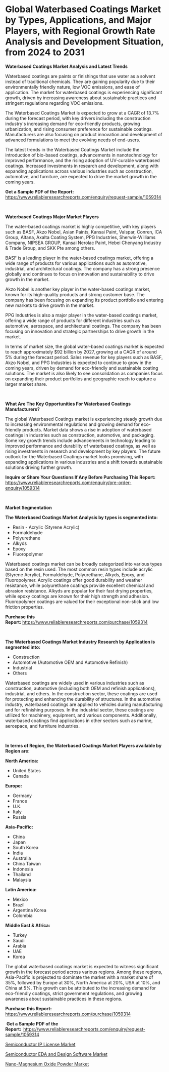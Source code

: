 <p><h1>Global Waterbased Coatings Market by Types, Applications, and Major Players, with Regional Growth Rate Analysis and Development Situation, from 2024 to 2031</h1></p><p><strong>Waterbased Coatings Market Analysis and Latest Trends</strong></p>
<p><p>Waterbased coatings are paints or finishings that use water as a solvent instead of traditional chemicals. They are gaining popularity due to their environmentally friendly nature, low VOC emissions, and ease of application. The market for waterbased coatings is experiencing significant growth, driven by increasing awareness about sustainable practices and stringent regulations regarding VOC emissions. </p><p>The Waterbased Coatings Market is expected to grow at a CAGR of 13.7% during the forecast period, with key drivers including the construction industry's increasing demand for eco-friendly products, growing urbanization, and rising consumer preference for sustainable coatings. Manufacturers are also focusing on product innovation and development of advanced formulations to meet the evolving needs of end-users.</p><p>The latest trends in the Waterbased Coatings Market include the introduction of bio-based coatings, advancements in nanotechnology for improved performance, and the rising adoption of UV-curable waterbased coatings. Increased investments in research and development, along with expanding applications across various industries such as construction, automotive, and furniture, are expected to drive the market growth in the coming years.</p></p>
<p><strong>Get a Sample PDF of the Report:&nbsp;</strong> <a href="https://www.reliableresearchreports.com/enquiry/request-sample/1059314">https://www.reliableresearchreports.com/enquiry/request-sample/1059314</a></p>
<p>&nbsp;</p>
<p><strong>Waterbased Coatings Major Market Players</strong></p>
<p><p>The water-based coatings market is highly competitive, with key players such as BASF, Akzo Nobel, Asian Paints, Kansai Paint, Valspar, Conren, ICA Group, Altana, Axalta Coating System, PPG Industries, Sherwin-Williams Company, NIPSEA GROUP, Kansai Nerolac Paint, Hebei Chenyang Industry & Trade Group, and SKK Pte among others.</p><p>BASF is a leading player in the water-based coatings market, offering a wide range of products for various applications such as automotive, industrial, and architectural coatings. The company has a strong presence globally and continues to focus on innovation and sustainability to drive growth in the market.</p><p>Akzo Nobel is another key player in the water-based coatings market, known for its high-quality products and strong customer base. The company has been focusing on expanding its product portfolio and entering new markets to drive growth in the market.</p><p>PPG Industries is also a major player in the water-based coatings market, offering a wide range of products for different industries such as automotive, aerospace, and architectural coatings. The company has been focusing on innovation and strategic partnerships to drive growth in the market.</p><p>In terms of market size, the global water-based coatings market is expected to reach approximately $92 billion by 2027, growing at a CAGR of around 5% during the forecast period. Sales revenue for key players such as BASF, Akzo Nobel, and PPG Industries is expected to continue to grow in the coming years, driven by demand for eco-friendly and sustainable coating solutions. The market is also likely to see consolidation as companies focus on expanding their product portfolios and geographic reach to capture a larger market share.</p></p>
<p>&nbsp;</p>
<p><strong>What Are The Key Opportunities For Waterbased Coatings Manufacturers?</strong></p>
<p><p>The global Waterbased Coatings market is experiencing steady growth due to increasing environmental regulations and growing demand for eco-friendly products. Market data shows a rise in adoption of waterbased coatings in industries such as construction, automotive, and packaging. Some key growth trends include advancements in technology leading to improved performance and durability of waterbased coatings, as well as rising investments in research and development by key players. The future outlook for the Waterbased Coatings market looks promising, with expanding applications in various industries and a shift towards sustainable solutions driving further growth.</p></p>
<p><strong>Inquire or Share Your Questions If Any Before Purchasing This Report:</strong> <a href="https://www.reliableresearchreports.com/enquiry/pre-order-enquiry/1059314">https://www.reliableresearchreports.com/enquiry/pre-order-enquiry/1059314</a></p>
<p>&nbsp;</p>
<p><strong>Market Segmentation</strong></p>
<p><strong>The Waterbased Coatings Market Analysis by types is segmented into:</strong></p>
<p><ul><li>Resin - Acrylic (Styrene Acrylic)</li><li>Formaldehyde</li><li>Polyurethane</li><li>Alkyds</li><li>Epoxy</li><li>Fluoropolymer</li></ul></p>
<p><p>Waterbased coatings market can be broadly categorized into various types based on the resin used. The most common resin types include acrylic (Styrene Acrylic), Formaldehyde, Polyurethane, Alkyds, Epoxy, and Fluoropolymer. Acrylic coatings offer good durability and weather resistance, while polyurethane coatings provide excellent chemical and abrasion resistance. Alkyds are popular for their fast drying properties, while epoxy coatings are known for their high strength and adhesion. Fluoropolymer coatings are valued for their exceptional non-stick and low friction properties.</p></p>
<p><strong>Purchase this Report:&nbsp;</strong><a href="https://www.reliableresearchreports.com/purchase/1059314">https://www.reliableresearchreports.com/purchase/1059314</a></p>
<p>&nbsp;</p>
<p><strong>The Waterbased Coatings Market Industry Research by Application is segmented into:</strong></p>
<p><ul><li>Construction</li><li>Automotive (Automotive OEM and Automotive Refinish)</li><li>Industrial</li><li>Others</li></ul></p>
<p><p>Waterbased coatings are widely used in various industries such as construction, automotive (including both OEM and refinish applications), industrial, and others. In the construction sector, these coatings are used for protecting and enhancing the durability of structures. In the automotive industry, waterbased coatings are applied to vehicles during manufacturing and for refinishing purposes. In the industrial sector, these coatings are utilized for machinery, equipment, and various components. Additionally, waterbased coatings find applications in other sectors such as marine, aerospace, and furniture industries.</p></p>
<p>&nbsp;</p>
<p><strong>In terms of Region, the Waterbased Coatings Market Players available by Region are:</strong></p>
<p>
    <p> <strong> North America: </strong>
        <ul>
            <li>United States</li>
            <li>Canada</li>
        </ul>
        </p> 
    <p> <strong> Europe: </strong>
        <ul>
            <li>Germany</li>
            <li>France</li>
            <li>U.K.</li>
            <li>Italy</li>
            <li>Russia</li>
        </ul>
        </p> 
    <p> <strong> Asia-Pacific: </strong>
        <ul>
            <li>China</li>
            <li>Japan</li>
            <li>South Korea</li>
            <li>India</li>
            <li>Australia</li>
            <li>China Taiwan</li>
            <li>Indonesia</li>
            <li>Thailand</li>
            <li>Malaysia</li>
        </ul>
        </p> 
    <p> <strong> Latin America: </strong>
        <ul>
            <li>Mexico</li>
            <li>Brazil</li>
            <li>Argentina Korea</li>
            <li>Colombia</li>
        </ul>
        </p> 
    <p> <strong> Middle East & Africa: </strong>
        <ul>
            <li>Turkey</li>
            <li>Saudi</li>
            <li>Arabia</li>
            <li>UAE</li>
            <li>Korea</li>
        </ul>
    </p>
    </p>
<p><p>The global waterbased coatings market is expected to witness significant growth in the forecast period across various regions. Among these regions, Asia-Pacific is projected to dominate the market with a market share of 35%, followed by Europe at 30%, North America at 20%, USA at 10%, and China at 5%. This growth can be attributed to the increasing demand for eco-friendly coatings, strict government regulations, and growing awareness about sustainable practices in these regions.</p></p>
<p><strong>Purchase this Report: </strong><a href="https://www.reliableresearchreports.com/purchase/1059314">https://www.reliableresearchreports.com/purchase/1059314</a></p>
<p>&nbsp;<strong>Get a Sample PDF of the Report:&nbsp;&nbsp;</strong><a href="https://www.reliableresearchreports.com/enquiry/request-sample/1059314">https://www.reliableresearchreports.com/enquiry/request-sample/1059314</a></p>
<p><strong></strong></p>
<p><p><a href="https://view.publitas.com/reportprime-1/semiconductor-ip-license-market-research-report-provides-critical-insights-that-can-help-shape-business-development-and-investment-strategies/">Semiconductor IP License Market</a></p><p><a href="https://view.publitas.com/reportprime-1/semiconductor-eda-and-design-software-market-dynamics-2023-2030-also-about-its-market-trends-projections-and-opportunities/">Semiconductor EDA and Design Software Market</a></p><p><a href="https://view.publitas.com/reportprime-1/nano-magnesium-oxide-powder-market-dynamics-2023-2030-also-about-its-market-trends-projections-and-opportunities/">Nano-Magnesium Oxide Powder Market</a></p></p>